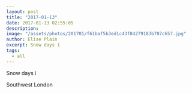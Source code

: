 ```yaml
---
layout: post
title: "2017-01-13"
date: 2017-01-13 02:55:05
description: 
image: "/assets/photos/201701/f61baf5b3ed1c43f84279183b707c657.jpg"
author: Elise Plain
excerpt: Snow days í
tags: 
  - all
---
```


Snow days í
<p></p>
Southwest London